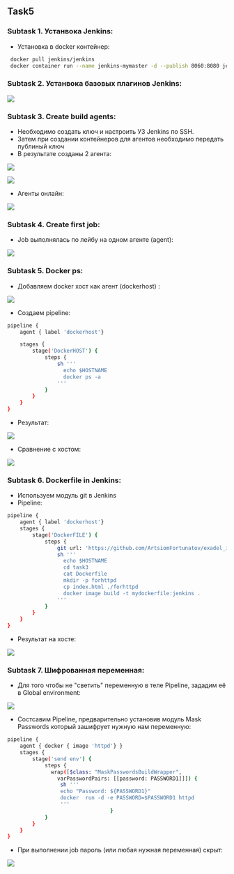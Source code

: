 <!-- ABOUT THE PROJECT -->
## Task5
### Subtask 1. Устанвока Jenkins:

* Установка в docker контейнер:

```sh
 docker pull jenkins/jenkins
 docker container run --name jenkins-mymaster -d --publish 8060:8080 jenkins/jenkins
   ```
### Subtask 2. Устанвока базовых плагинов Jenkins:

![](https://github.com/ArtsiomFortunatov/exadel_internship/blob/master/task5/image/jenkinsplugins.png)


### Subtask 3. Create build agents:

* Необходимо создать ключ и настроить УЗ Jenkins по SSH.
* Затем при создании контейнеров для агентов необходимо передать публиный ключ
* В результате созданы 2 агента:

![](https://github.com/ArtsiomFortunatov/exadel_internship/blob/master/task5/image/agent1_%20online.png)

![](https://github.com/ArtsiomFortunatov/exadel_internship/blob/master/task5/image/agent1_online.png)

* Агенты онлайн:

![](https://github.com/ArtsiomFortunatov/exadel_internship/blob/master/task5/image/agents.png)

### Subtask 4. Create first job:

* Job выполнялась по лейбу на одном агенте (agent):

![](https://github.com/ArtsiomFortunatov/exadel_internship/blob/master/task5/image/First%20job.png)


### Subtask 5. Docker ps:

* Добавляем docker хост как агент (dockerhost) :

![](https://github.com/ArtsiomFortunatov/exadel_internship/blob/master/task5/image/addDockerHost_agent.png)

* Создаем pipeline:

```sh
pipeline {
    agent { label 'dockerhost'}

    stages {
        stage('DockerHOST') {
            steps {
                sh '''
                  echo $HOSTNAME
                  docker ps -a
                '''  
            }
        }
    }
}
```

* Результат:

![](https://github.com/ArtsiomFortunatov/exadel_internship/blob/master/task5/image/resultask5.png)

* Сравнение с хостом:

![](https://github.com/ArtsiomFortunatov/exadel_internship/blob/master/task5/image/resultask52.png)



### Subtask 6. Dockerfile in Jenkins:

* Используем модуль git в Jenkins
* Pipeline:

```sh
pipeline {
    agent { label 'dockerhost'}
    stages {
        stage('DockerFILE') {
            steps {
                git url: 'https://github.com/ArtsiomFortunatov/exadel_internship.git'
                sh '''
                  echo $HOSTNAME
                  cd task3
                  cat Dockerfile
                  mkdir -p forhttpd
                  cp index.html ./forhttpd
                  docker image build -t mydockerfile:jenkins .
                '''  
            }
        }
    }
}
```
* Результат на хосте:

![](https://github.com/ArtsiomFortunatov/exadel_internship/blob/master/task5/image/task6.png)

### Subtask 7. Шифрованная переменная:

* Для того чтобы не "светить" переменную в теле Pipeline, зададим её в Global environment:


![](https://github.com/ArtsiomFortunatov/exadel_internship/blob/master/task5/image/GlobaEnv.png)

* Состсавим Pipeline, предварительно установив модуль Mask Passwords который зашифрует нужную нам переменную:

```sh
pipeline {
    agent { docker { image 'httpd'} }
    stages {
        stage('send env') {
            steps {
              wrap([$class: "MaskPasswordsBuildWrapper",
                varPasswordPairs: [[password: PASSWORD1]]]) {
                 sh '''
                 echo "Password: ${PASSWORD1}" 
                 docker  run -d -e PASSWORD=$PASSWORD1 httpd
                 '''
                                 }
            }
        }
    }
}
```

* При выполнении job пароль (или любая нужная переменная) скрыт:

![](https://github.com/ArtsiomFortunatov/exadel_internship/blob/master/task5/image/checktask72.png)
